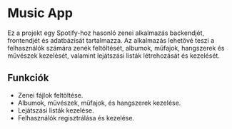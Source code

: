 # Music App

Ez a projekt egy Spotify-hoz hasonló zenei alkalmazás backendjét, frontendjét és adatbázisát tartalmazza. Az alkalmazás lehetővé teszi a felhasználók számára zenék feltöltését, albumok, műfajok, hangszerek és művészek kezelését, valamint lejátszási listák létrehozását és kezelését.

## Funkciók

- Zenei fájlok feltöltése.
- Albumok, művészek, műfajok, és hangszerek kezelése.
- Lejátszási listák kezelése.
- Felhasználók regisztrálása és kezelése.
